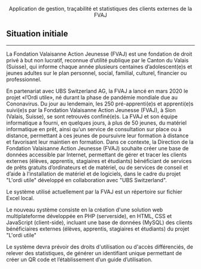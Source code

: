 <p align="center">Application de gestion, traçabilité et statistiques des clients
externes de la FVAJ</p>

## Situation initiale
<hr>
La Fondation Valaisanne Action Jeunesse (FVAJ) est une fondation de droit privé à but non lucratif, reconnue
d’utilité publique par le Canton du Valais (Suisse), qui informe chaque année plusieurs centaines
d’adolescent(e)s et jeunes adultes sur le plan personnel, social, familial, culturel, financier ou professionnel.

En partenariat avec UBS Switzerland AG, la FVAJ a lancé en mars 2020 le projet «l’Ordi utile», né durant la phase
de pandémie mondiale due au Cononavirus. Du jour au lendemain, les 250 pré-apprenti(e)s et apprenti(e)s
suivi(e)s par la Fondation Valaisanne Action Jeunesse (FVAJ), à Sion (Valais, Suisse), se sont retrouvés
confiné(e)s. La FVAJ et son équipe informatique a fourni, en quelques jours, à plus de 50 jeunes, du matériel
informatique en prêt, ainsi qu’un service de consultation sur place ou à distance, permettant à ces jeunes de
poursuivre leur formation à distance et favorisant leur maintien en formation.
Dans ce contexte, la Direction de la Fondation Valaisanne Action Jeunesse (FVAJ) souhaite créer une base de
données accessible par Internet, permettant de gérer et tracer les clients externes (élèves, apprentis, stagiaires
et étudiants) bénéficiant de services de prêts gratuits d’ordinateurs et de matériel, ou de services de conseil et
d’aide à l’installation de matériel et de logiciels, dans le cadre du projet "L'ordi utile" développé en collaboration
avec "UBS Switzerland".

Le système utilisé actuellement par la FVAJ est un répertoire sur fichier Excel local.

Le nouveau système consiste en la création d'une solution web multiplateforme développée en PHP (serverside),
en HTML, CSS et JavaScript (client-side), incluant une base de données (MySQL) des clients bénéficiaires
externes (élèves, apprentis, stagiaires et étudiants) du projet "L'ordi utile"

Le système devra prévoir des droits d'utilisation ou d'accès différenciés, de relever des statistiques, de générer
un identifiant unique permettant de créer un QR code et l’établissement d’un guide d’utilisation.


